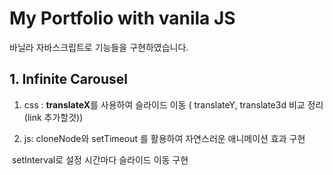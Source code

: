 # My Portfolio with vanila JS

바닐라 자바스크립트로 기능들을 구현하였습니다.



## 1. Infinite Carousel

[Infinite Carousel]: https://github.com/Cho-yunah/my_portfolio/blob/master/infinite_carousel.js

1. css : **translateX**를 사용하여 슬라이드 이동 ( translateY, translate3d 비교 정리 (link 추가할것))

2. js: cloneNode와 setTimeout 를 활용하여 자연스러운 애니메이션 효과 구현

​	 setInterval로 설정 시간마다 슬라이드 이동 구현

